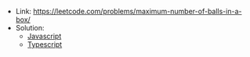 - Link: https://leetcode.com/problems/maximum-number-of-balls-in-a-box/
- Solution:
  - [Javascript](index.js)
  - [Typescript](index.ts)